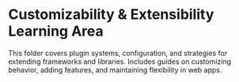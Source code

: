 # Customizability & Extensibility Learning Area

This folder covers plugin systems, configuration, and strategies for extending frameworks and libraries. Includes guides on customizing behavior, adding features, and maintaining flexibility in web apps. 